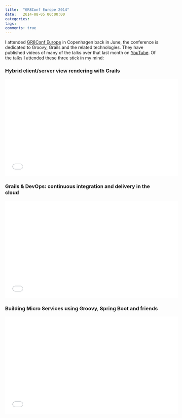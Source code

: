 ```yaml
---
title:  "GR8Conf Europe 2014"
date:   2014-08-05 00:00:00
categories:
tags:
comments: true
---
```


I attended [GR8Conf Europe](http://gr8conf.eu/) in Copenhagen back in June, the conference is dedicated to Groovy, Grails and the related technologies. They have published videos of many of the talks over that last month on [YouTube](https://www.youtube.com/channel/UCJXNOMywewNmau4hzAy4LjA). Of the talks I attended these three stick in my mind:

### Hybrid client/server view rendering with Grails

<iframe width="560" height="315" src="//www.youtube.com/embed/pgvlHGi9VXM" frameborder="0" allowfullscreen></iframe>

### Grails & DevOps: continuous integration and delivery in the cloud

<iframe width="560" height="315" src="//www.youtube.com/embed/5s5LkSOngLs" frameborder="0" allowfullscreen></iframe>

### Building Micro Services using Groovy, Spring Boot and friends

<iframe width="560" height="315" src="//www.youtube.com/embed/4LLQeMcFUpY" frameborder="0" allowfullscreen></iframe>
